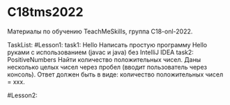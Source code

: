 # C18tms2022

Материалы по обучению TeachMeSkills, группа C18-onl-2022.

TaskList:
#Lesson1:
task1: Hello
Написать простую программу Hello руками с использованием (javac и java) без IntelliJ IDEA
task2: PositiveNumbers
Найти количество положительных чисел. Даны несколько целых чисел через пробел (вводит пользователь через консоль).
Ответ должен быть в виде: количество положительных чисел = xxx.

#Lesson2:

